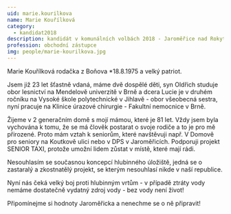 ```yaml
---
uid: marie.kourilkova
name: Marie Kouřílková
category:
  - kandidat2018
description: kandidát v komunálních volbách 2018 - Jaroměřice nad Rokytnou
profession: obchodní zástupce
img: people/marie-kourilkova.jpg
---
```


Marie Kouřílková rodačka z Boňova  *18.8.1975 a velký patriot.

Jsem již 23 let šťastně vdaná, máme dvě dospělé děti, syn Oldřich studuje obor lesnictví na Mendelově univerzitě v Brně a dcera Lucie je v druhém ročníku na Vysoké škole polytechnické v Jihlavě - obor všeobecná sestra, nyní pracuje na Klinice úrazové chirurgie - Fakultní nemocnice v Brně. 

Žijeme v 2 generačním domě s mojí mámou, které je 81 let. Vždy jsem byla vychována k tomu, že se má člověk postarat o svoje rodiče a to je pro mě přirozené. Proto mám vztah k seniorům, které navštěvuji např. V Domově pro seniory na Koutkově ulici nebo v DPS v Jaroměřicích. Podporuji projekt SENIOR TAXI, protože umožní lidem zůstat v místě, které mají rádi.

Nesouhlasím se současnou koncepcí hlubinného úložiště, jedná se o zastaralý a zkostnatělý projekt, se kterým nesouhlasí nikde v naší republice.

Nyní nás čeká velký boj proti hlubinným vrtům - v případě ztráty vody nemáme dostatečně vydatný zdroj vody - bez vody není život!

Připomínejme si hodnoty Jaroměřicka a nenechme se o ně připravit!

